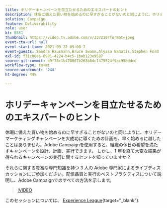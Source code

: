 ```yaml
---
title: ホリデーキャンペーンを目立たせるためのエキスパートのヒント
description: 休暇に備えた買い物を始めるのに早すぎることがないのと同じように、ホリデーマーケティングキャンペーンを大成功に導くための計画も、早く始めるに越したことはありません。Adobe Campaignを使用すると、組織の休日の希望を満たすキャンペーンを設計、計画、実行できます。 しかし、1 年を経て大変な結果が得られるキャンペーンの実行に関するヒントを知っていますか？ それらに関する豊富な専門知識を持つ 3 人の Adobe 専門家によるライブディスカッションにご参加ください。配信品質と実行のベストプラクティスについて説明し、Adobe Campaignでのすべての方法を示します。
solution: Campaign
feature: Deliverability
role: user
kt: 8581
thumbnail: https://video.tv.adobe.com/v/337219?format=jpeg
event-cta-url: null
event-start-time: 2021-09-22 09:00-7
event-guests: Sandra Hausmann,Bruce Swann,Alyssa Nahatis,Stephen Ford
exl-id: f31c00e6-0981-4224-b4c5-1bab123e9587
source-git-commit: a9f78c1b470867b263b8dc1475524f9ac95bddcd
workflow-type: tm+mt
source-wordcount: '244'
ht-degree: 44%

---
```


# ホリデーキャンペーンを目立たせるためのエキスパートのヒント

休暇に備えた買い物を始めるのに早すぎることがないのと同じように、ホリデーマーケティングキャンペーンを大成功に導くための計画も、早く始めるに越したことはありません。Adobe Campaignを使用すると、組織の休日の希望を満たすキャンペーンを設計、計画、実行できます。 しかし、1 年を経て大変な結果が得られるキャンペーンの実行に関するヒントを知っていますか？

それらに関する豊富な専門知識を持つ 3 人の Adobe 専門家によるライブディスカッションにご参加ください。配信品質と実行のベストプラクティスについて説明し、Adobe Campaignでのすべての方法を示します。

>[!VIDEO](https://video.tv.adobe.com/v/337219/?quality=12&learn=on)

このセッションについては、 [Experience League](https://experienceleaguecommunities.adobe.com/t5/adobe-campaign-classic/questions-and-discussion-for-experience-league-live-ep-3-expert/td-p/425205){target="_blank"}.

